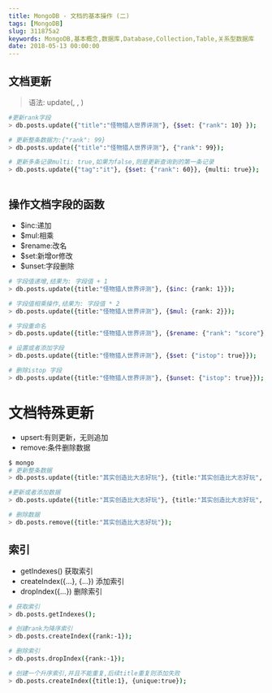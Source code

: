 ```yaml
---
title: MongoDB - 文档的基本操作 (二)
tags: [MongoDB]
slug: 311875a2
keywords: MongoDB,基本概念,数据库,Database,Collection,Table,关系型数据库
date: 2018-05-13 00:00:00
---
```


## 文档更新

> 语法: update(<filter>, <update>, <options>)

```bash
#更新rank字段
> db.posts.update({"title":"怪物猎人世界评测"}, {$set: {"rank": 10} });

# 更新整条数据为:{"rank": 99}
> db.posts.update({"title":"怪物猎人世界评测"}, {"rank": 99});

# 更新多条记录multi: true,如果为false,则是更新查询到的第一条记录
> db.posts.update({"tag":"it"}, {$set: {"rank": 60}}, {multi: true});



```

## 操作文档字段的函数

* $inc:递加
* $mul:相乘
* $rename:改名
* $set:新增or修改
* $unset:字段删除

```bash
# 字段值递增,结果为: 字段值 + 1
> db.posts.update({title:"怪物猎人世界评测"}, {$inc: {rank: 1}});

# 字段值相乘操作,结果为: 字段值 * 2
> db.posts.update({title:"怪物猎人世界评测"}, {$mul: {rank: 2}});

# 字段重命名
> db.posts.update({title:"怪物猎人世界评测"}, {$rename: {"rank": "score"}});

# 设置或者添加字段
> db.posts.update({title:"怪物猎人世界评测"}, {$set: {"istop": true}});

# 删除istop 字段
> db.posts.update({title:"怪物猎人世界评测"}, {$unset: {"istop": true}});

```

# 文档特殊更新
* upsert:有则更新，无则追加
* remove:条件删除数据

```bash
$ mongo
# 更新整条数据
> db.posts.update({title:"其实创造比大志好玩"}, {title:"其实创造比大志好玩", "rank":5,"tag":"game"});

#更新或者添加数据
> db.posts.update({title:"其实创造比大志好玩"}, {title:"其实创造比大志好玩", "rank":5,"tag":"game"}, {upsert:true});

# 删除数据
> db.posts.remove({title:"其实创造比大志好玩"});
```

## 索引
* getIndexes() 获取索引
* createIndex({...}, {...}) 添加索引
* dropIndex({...}) 删除索引 

```bash
# 获取索引
> db.posts.getIndexes();

# 创建rank为降序索引
> db.posts.createIndex({rank:-1});

# 删除索引
> db.posts.dropIndex({rank:-1});

# 创建一个升序索引,并且不能重复,后续title重复则添加失败
> db.posts.createIndex({title:1}, {unique:true});

```